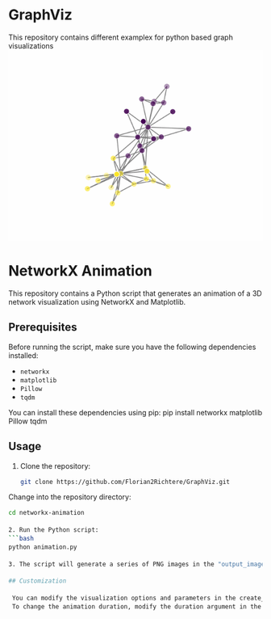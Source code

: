 # GraphViz
This repository contains different examplex for python based graph visualizations
![Graph](Graphs/animation.gif?raw=true)
# NetworkX Animation

This repository contains a Python script that generates an animation of a 3D network visualization using NetworkX and Matplotlib.

## Prerequisites

Before running the script, make sure you have the following dependencies installed:

- `networkx`
- `matplotlib`
- `Pillow`
- `tqdm`

You can install these dependencies using pip:
pip install networkx matplotlib Pillow tqdm


## Usage

1. Clone the repository:

   ```bash
   git clone https://github.com/Florian2Richtere/GraphViz.git

Change into the repository directory:
   ```bash
   cd networkx-animation

2. Run the Python script:
   ```bash
   python animation.py

3. The script will generate a series of PNG images in the "output_images" directory and then create an animated GIF named animation.gif.

## Customization

    You can modify the visualization options and parameters in the create_axes and _format_axes functions to adjust the appearance of the 3D network plot.
    To change the animation duration, modify the duration argument in the images[0].save() function.




